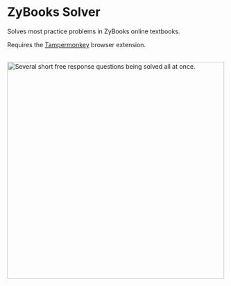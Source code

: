 <h1>ZyBooks Solver</h1>
<p>Solves most practice problems in ZyBooks online textbooks.</p>
<p>Requires the <a href="https://www.tampermonkey.net/">Tampermonkey</a> browser extension.</p>
<br/>
<img src="https://user-images.githubusercontent.com/26600014/190033734-973db2a0-ce3d-4b6f-9344-e42cbec10920.gif" width="500px" alt="Several short free response questions being solved all at once." />

